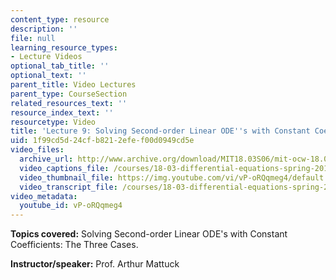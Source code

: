 ```yaml
---
content_type: resource
description: ''
file: null
learning_resource_types:
- Lecture Videos
optional_tab_title: ''
optional_text: ''
parent_title: Video Lectures
parent_type: CourseSection
related_resources_text: ''
resource_index_text: ''
resourcetype: Video
title: 'Lecture 9: Solving Second-order Linear ODE''s with Constant Coefficients'
uid: 1f99cd5d-24cf-b821-2efe-f00d0949cd5e
video_files:
  archive_url: http://www.archive.org/download/MIT18.03S06/mit-ocw-18.03-lec9-28feb2003-220k.mp4
  video_captions_file: /courses/18-03-differential-equations-spring-2010/d3af3216f76c5e9abc5a1da877173537_vP-oRQqmeg4.vtt
  video_thumbnail_file: https://img.youtube.com/vi/vP-oRQqmeg4/default.jpg
  video_transcript_file: /courses/18-03-differential-equations-spring-2010/1fd3fae817756ec8d0326808c7f918a4_vP-oRQqmeg4.pdf
video_metadata:
  youtube_id: vP-oRQqmeg4
---
```


**Topics covered:** Solving Second-order Linear ODE's with Constant Coefficients: The Three Cases.

**Instructor/speaker:** Prof. Arthur Mattuck
